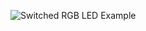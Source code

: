 ![Switched RGB LED Example](https://github.com/EEPUXProjects/PICBytes/assets/50055478/83d65e8e-f828-4178-b719-1aefeb65f600)
